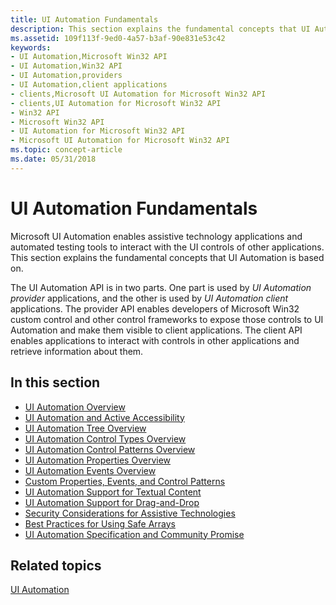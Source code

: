 ```yaml
---
title: UI Automation Fundamentals
description: This section explains the fundamental concepts that UI Automation is based on.
ms.assetid: 109f113f-9ed0-4a57-b3af-90e831e53c42
keywords:
- UI Automation,Microsoft Win32 API
- UI Automation,Win32 API
- UI Automation,providers
- UI Automation,client applications
- clients,Microsoft UI Automation for Microsoft Win32 API
- clients,UI Automation for Microsoft Win32 API
- Win32 API
- Microsoft Win32 API
- UI Automation for Microsoft Win32 API
- Microsoft UI Automation for Microsoft Win32 API
ms.topic: concept-article
ms.date: 05/31/2018
---
```


# UI Automation Fundamentals

Microsoft UI Automation enables assistive technology applications and automated testing tools to interact with the UI controls of other applications. This section explains the fundamental concepts that UI Automation is based on.

The UI Automation API is in two parts. One part is used by *UI Automation provider* applications, and the other is used by *UI Automation client* applications. The provider API enables developers of Microsoft Win32 custom control and other control frameworks to expose those controls to UI Automation and make them visible to client applications. The client API enables applications to interact with controls in other applications and retrieve information about them.

## In this section

-   [UI Automation Overview](uiauto-uiautomationoverview.md)
-   [UI Automation and Active Accessibility](uiauto-msaa.md)
-   [UI Automation Tree Overview](uiauto-treeoverview.md)
-   [UI Automation Control Types Overview](uiauto-controltypesoverview.md)
-   [UI Automation Control Patterns Overview](uiauto-controlpatternsoverview.md)
-   [UI Automation Properties Overview](uiauto-propertiesoverview.md)
-   [UI Automation Events Overview](uiauto-eventsoverview.md)
-   [Custom Properties, Events, and Control Patterns](uiauto-custompropertieseventscontrolpatterns.md)
-   [UI Automation Support for Textual Content](uiauto-ui-automation-textpattern-overview.md)
-   [UI Automation Support for Drag-and-Drop](ui-automation-support-for-drag-and-drop.md)
-   [Security Considerations for Assistive Technologies](uiauto-securityoverview.md)
-   [Best Practices for Using Safe Arrays](uiauto-workingwithsafearrays.md)
-   [UI Automation Specification and Community Promise](uiauto-specandcommunitypromise.md)

## Related topics

<dl> <dt>

[UI Automation](entry-uiauto-win32.md)
</dt> </dl>

 

 




